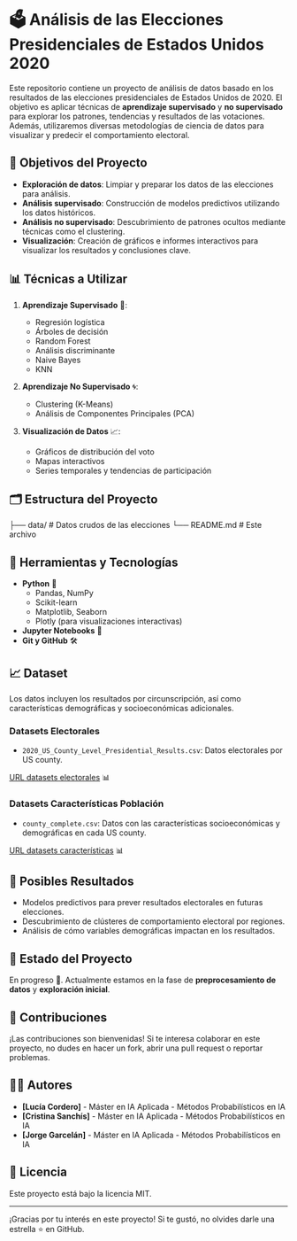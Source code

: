 # 🗳️ Análisis de las Elecciones Presidenciales de Estados Unidos 2020

Este repositorio contiene un proyecto de análisis de datos basado en los resultados de las elecciones presidenciales de Estados Unidos de 2020. El objetivo es aplicar técnicas de **aprendizaje supervisado** y **no supervisado** para explorar los patrones, tendencias y resultados de las votaciones. Además, utilizaremos diversas metodologías de ciencia de datos para visualizar y predecir el comportamiento electoral.

## 🚀 Objetivos del Proyecto

- **Exploración de datos**: Limpiar y preparar los datos de las elecciones para análisis.
- **Análisis supervisado**: Construcción de modelos predictivos utilizando los datos históricos.
- **Análisis no supervisado**: Descubrimiento de patrones ocultos mediante técnicas como el clustering.
- **Visualización**: Creación de gráficos e informes interactivos para visualizar los resultados y conclusiones clave.
  
## 📊 Técnicas a Utilizar

1. **Aprendizaje Supervisado** 🧠:
   - Regresión logística
   - Árboles de decisión
   - Random Forest
   - Análisis discriminante
   - Naive Bayes
   - KNN

2. **Aprendizaje No Supervisado** 🌀:
   - Clustering (K-Means)
   - Análisis de Componentes Principales (PCA)

3. **Visualización de Datos** 📈:
   - Gráficos de distribución del voto
   - Mapas interactivos
   - Series temporales y tendencias de participación

## 🗂️ Estructura del Proyecto

├── data/ # Datos crudos de las elecciones 
└── README.md # Este archivo

## 🔧 Herramientas y Tecnologías

- **Python** 🐍
  - Pandas, NumPy
  - Scikit-learn
  - Matplotlib, Seaborn
  - Plotly (para visualizaciones interactivas)
- **Jupyter Notebooks** 📓
- **Git y GitHub** 🛠️

## 📈 Dataset

Los datos incluyen los resultados por circunscripción, así como características demográficas y socioeconómicas adicionales.
### Datasets Electorales
- `2020_US_County_Level_Presidential_Results.csv`: Datos electorales por US county.

[URL datasets electorales](https://github.com/tonmcg/US_County_Level_Election_Results_08-20) 📊

### Datasets Características Población
- `county_complete.csv`: Datos con las características socioeconómicas y demográficas en cada US county.

[URL datasets características](https://www.openintro.org/data/?data=county_complete) 📊



## 🔮 Posibles Resultados

- Modelos predictivos para prever resultados electorales en futuras elecciones.
- Descubrimiento de clústeres de comportamiento electoral por regiones.
- Análisis de cómo variables demográficas impactan en los resultados.

## 🚧 Estado del Proyecto

En progreso 🚀. Actualmente estamos en la fase de **preprocesamiento de datos** y **exploración inicial**.

## 📝 Contribuciones

¡Las contribuciones son bienvenidas! Si te interesa colaborar en este proyecto, no dudes en hacer un fork, abrir una pull request o reportar problemas.

## 🧑‍💻 Autores

- **[Lucía Cordero]** - Máster en IA Aplicada - Métodos Probabilísticos en IA
- **[Cristina Sanchís]** - Máster en IA Aplicada - Métodos Probabilísticos en IA
- **[Jorge Garcelán]** - Máster en IA Aplicada - Métodos Probabilísticos en IA

## 📝 Licencia

Este proyecto está bajo la licencia MIT.

---

¡Gracias por tu interés en este proyecto! Si te gustó, no olvides darle una estrella ⭐ en GitHub.

